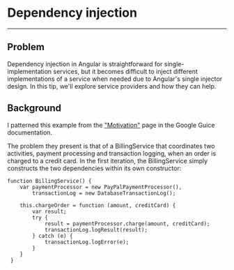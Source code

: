 # Dependency injection

***

## Problem

Dependency injection in Angular is straightforward for single-implementation services, but it becomes difficult to inject different implementations of a service when needed due to Angular's single injector design.  In this tip, we'll explore service providers and how they can help.

## Background

I patterned this example from the ["Motivation"](https://code.google.com/p/google-guice/wiki/Motivation?tm=6) page in the Google Guice documentation.

The problem they present is that of a BillingService that coordinates two activities, payment processing and transaction logging, when an order is charged to a credit card. In the first iteration, the BillingService simply constructs the two dependencies within its own constructor:

```
function BillingService() {
	var paymentProcessor = new PayPalPaymentProcessor(),
		transactionLog = new DatabaseTransactionLog();

	this.chargeOrder = function (amount, creditCard) {
		var result;
		try {
			result = paymentProcessor.charge(amount, creditCard);
			transactionLog.logResult(result);
		} catch (e) {
			transactionLog.logError(e);
		}
	}
 }
 ```
